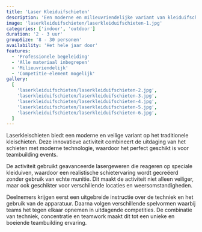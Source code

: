 ```yaml
---
title: 'Laser Kleiduifschieten'
description: 'Een moderne en milieuvriendelijke variant van kleiduifschieten.'
image: 'laserkleiduifschieten/laserkleiduifschieten-1.jpg'
categories: ['indoor', 'outdoor']
duration: '2 - 3 uur'
groupSize: '8 - 30 personen'
availability: 'Het hele jaar door'
features:
  - 'Professionele begeleiding'
  - 'Alle materiaal inbegrepen'
  - 'Milieuvriendelijk'
  - 'Competitie-element mogelijk'
gallery:
  [
    'laserkleiduifschieten/laserkleiduifschieten-2.jpg',
    'laserkleiduifschieten/laserkleiduifschieten-3.jpg',
    'laserkleiduifschieten/laserkleiduifschieten-4.jpg',
    'laserkleiduifschieten/laserkleiduifschieten-5.jpg',
    'laserkleiduifschieten/laserkleiduifschieten-6.jpg',
  ]
---
```


Laserkleischieten biedt een moderne en veilige variant op het traditionele kleischieten. Deze innovatieve activiteit combineert de uitdaging van het schieten met moderne technologie, waardoor het perfect geschikt is voor teambuilding events.

De activiteit gebruikt geavanceerde lasergeweren die reageren op speciale kleiduiven, waardoor een realistische schietervaring wordt gecreëerd zonder gebruik van echte munitie. Dit maakt de activiteit niet alleen veiliger, maar ook geschikter voor verschillende locaties en weersomstandigheden.

Deelnemers krijgen eerst een uitgebreide instructie over de techniek en het gebruik van de apparatuur. Daarna volgen verschillende spelvormen waarbij teams het tegen elkaar opnemen in uitdagende competities. De combinatie van techniek, concentratie en teamwork maakt dit tot een unieke en boeiende teambuilding ervaring.
